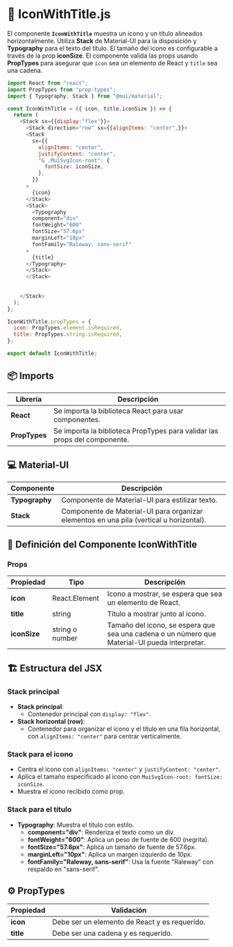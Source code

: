 # 📌 IconWithTitle.js

El componente **`IconWithTitle`** muestra un icono y un título alineados horizontalmente. Utiliza **Stack** de Material-UI para la disposición y **Typography** para el texto del título. El tamaño del icono es configurable a través de la prop **iconSize**. El componente valida las props usando **PropTypes** para asegurar que `icon` sea un elemento de React y `title` sea una cadena.

```js
import React from "react";
import PropTypes from "prop-types";
import { Typography, Stack } from "@mui/material";

const IconWithTitle = ({ icon, title,iconSize }) => {
  return (
    <Stack sx={{display:"flex"}}>
      <Stack direction="row" sx={{alignItems: "center",}}>
      <Stack
        sx={{
          alignItems: "center",
          justifyContent: "center",
          "& .MuiSvgIcon-root": {
            fontSize: iconSize,
          },
        }}
      >
        {icon}
      </Stack>
      <Stack>
        <Typography
        component="div"
        fontWeight="600"
        fontSize="57.6px"
        marginLeft="10px"
        fontFamily="Raleway, sans-serif"
      >
        {title}
      </Typography>
      </Stack>
      </Stack>
     
      
    </Stack>
  );
};

IconWithTitle.propTypes = {
  icon: PropTypes.element.isRequired,
  title: PropTypes.string.isRequired,
};

export default IconWithTitle;
```

## 📦 Imports

| Librería                  | Descripción                                           |
|---------------------------|-------------------------------------------------------|
| **React**                 | Se importa la biblioteca React para usar componentes. |
| **PropTypes**             | Se importa la biblioteca PropTypes para validar las props del componente. |


## 💻 Material-UI

| Componente               | Descripción                                           |
|--------------------------|-------------------------------------------------------|
| **Typography**           | Componente de Material-UI para estilizar texto.      |
| **Stack**                | Componente de Material-UI para organizar elementos en una pila (vertical u horizontal). |

## 🚀 Definición del Componente IconWithTitle

### Props

| Propiedad    | Tipo                  | Descripción                                            |
|--------------|-----------------------|-------------------------------------------------------|
| **icon**     | React.Element         | Icono a mostrar, se espera que sea un elemento de React. |
| **title**    | string                | Título a mostrar junto al icono.                      |
| **iconSize** | string o number       | Tamaño del icono, se espera que sea una cadena o un número que Material-UI pueda interpretar. |

## 🏗️ Estructura del JSX

### Stack principal

- **Stack principal**: 
  - Contenedor principal con `display: "flex"`.
- **Stack horizontal (row)**: 
  - Contenedor para organizar el icono y el título en una fila horizontal, con `alignItems: "center"` para centrar verticalmente.

### Stack para el icono

- Centra el icono con `alignItems: "center"` y `justifyContent: "center"`.
- Aplica el tamaño especificado al icono con `MuiSvgIcon-root: fontSize: iconSize`.
- Muestra el icono recibido como prop.

### Stack para el título

- **Typography**: Muestra el título con estilo.
  - **component="div"**: Renderiza el texto como un div.
  - **fontWeight="600"**: Aplica un peso de fuente de 600 (negrita).
  - **fontSize="57.6px"**: Aplica un tamaño de fuente de 57.6px.
  - **marginLeft="10px"**: Aplica un margen izquierdo de 10px.
  - **fontFamily="Raleway, sans-serif"**: Usa la fuente "Raleway" con respaldo en "sans-serif".

## ⚙️ PropTypes

| Propiedad    | Validación                     |
|--------------|---------------------------------|
| **icon**     | Debe ser un elemento de React y es requerido. |
| **title**    | Debe ser una cadena y es requerido. |